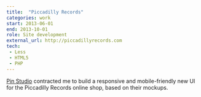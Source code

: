 ```yaml
---
title:  "Piccadilly Records"
categories: work
start: 2013-06-01
end: 2013-10-01
role: Site development
external_url: http://piccadillyrecords.com
tech:
 - Less
 - HTML5
 - PHP
---
```

[Pin Studio](http://pin-stud.io) contracted me to build a responsive and mobile-friendly new UI for the Piccadilly Records online shop, based on their mockups.